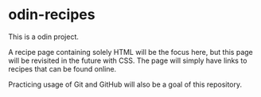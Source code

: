 # odin-recipes

This is a odin project. 

A recipe page containing solely HTML will be the focus here, but this page will be revisited in the future with CSS. 
The page will simply have links to recipes that can be found online.

Practicing usage of Git and GitHub will also be a goal of this repository.